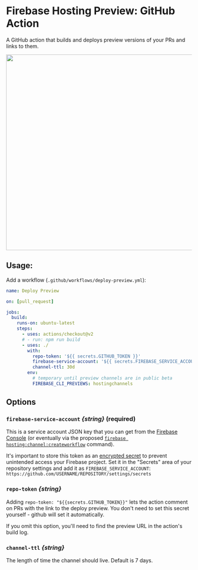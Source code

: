 # Firebase Hosting Preview: GitHub Action

A GitHub action that builds and deploys preview versions of your PRs and links to them.

<img width="529" src="https://i.imgur.com/Mj3C2eg.png">


## Usage:

Add a workflow (`.github/workflows/deploy-preview.yml`):

```yaml
name: Deploy Preview

on: [pull_request]

jobs:
  build:
    runs-on: ubuntu-latest
    steps:
      - uses: actions/checkout@v2
      # - run: npm run build
      - uses: ./
        with:
          repo-token: '${{ secrets.GITHUB_TOKEN }}'
          firebase-service-account: '${{ secrets.FIREBASE_SERVICE_ACCOUNT }}'
          channel-ttl: 30d
        env:
          # temporary until preview channels are in public beta
          FIREBASE_CLI_PREVIEWS: hostingchannels
```

## Options

### `firebase-service-account` _{string}_ (required)

This is a service account JSON key that you can get from the [Firebase Console](https://firebase.google.com/project/_/settings/serviceaccounts/adminsdk) (or eventually via the proposed [`firebase hosting:channel:createworkflow`](https://github.com/FirebasePrivate/firebase-tools/pull/564) command).

It's important to store this token as an [encrypted secret](https://help.github.com/en/actions/configuring-and-managing-workflows/creating-and-storing-encrypted-secrets)
to prevent unintended access your Firebase project. Set it in the "Secrets" area of your repository settings and add it as `FIREBASE_SERVICE_ACCOUNT`: `https://github.com/USERNAME/REPOSITORY/settings/secrets`

### `repo-token` _{string}_

Adding `repo-token: "${{secrets.GITHUB_TOKEN}}"` lets the action comment on PRs with the link to the deploy preview. You don't need to set this secret yourself - github will set it automatically.

If you omit this option, you'll need to find the preview URL in the action's build log.

### `channel-ttl` _{string}_

The length of time the channel should live. Default is 7 days.